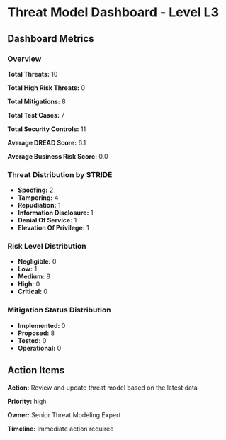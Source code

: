 # Threat Model Dashboard - Level L3 

## Dashboard Metrics

### Overview

**Total Threats:** 10

**Total High Risk Threats:** 0

**Total Mitigations:** 8

**Total Test Cases:** 7

**Total Security Controls:** 11

**Average DREAD Score:** 6.1

**Average Business Risk Score:** 0.0

### Threat Distribution by STRIDE

- **Spoofing:** 2
- **Tampering:** 4
- **Repudiation:** 1
- **Information Disclosure:** 1
- **Denial Of Service:** 1
- **Elevation Of Privilege:** 1

### Risk Level Distribution

- **Negligible:** 0
- **Low:** 1
- **Medium:** 8
- **High:** 0
- **Critical:** 0

### Mitigation Status Distribution

- **Implemented:** 0
- **Proposed:** 8
- **Tested:** 0
- **Operational:** 0

## Action Items

**Action:** Review and update threat model based on the latest data

**Priority:** high

**Owner:** Senior Threat Modeling Expert

**Timeline:** Immediate action required

